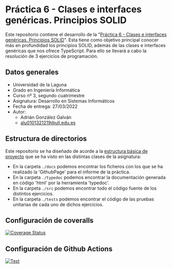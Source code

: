 # Práctica 6 - Clases e interfaces genéricas. Principios SOLID
Este repositorio contiene el desarrollo de la "[Práctica 6 - Clases e interfaces genéricas. Principios SOLID](https://ull-esit-inf-dsi-2122.github.io/prct06-generics-solid/)". Esta tiene como objetivo principal conocer más en profundidad los principios SOLID, además de las clases e interfaces genéricas que nos ofrece TypeScript. Para ello se llevará a cabo la resolución de 3 ejercicios de programación.

## Datos generales
- Universidad de la Laguna
- Grado en Ingeniería Informática 
- Curso nº 3, segundo cuatrimestre
- Asignatura: Desarrollo en Sistemas Informáticos
- Fecha de entrega: 27/03/2022
- Autor:
  - Adrián González Galván
  - alu0101321219@ull.edu.es

## Estructura de directorios
Este repositorio se ha diseñado de acorde a la [estructura básica de proyecto](https://ull-esit-inf-dsi-2122.github.io/typescript-theory/typescript-project-setup.html) que se ha visto en las distintas clases de la asignatura:
- En la carpeta `./docs` podemos encontrar los ficheros con los que se ha realizado la 'GithubPage' para el informe de la práctica.
- En la carpeta `./typedoc` podemos encontrar la documentación generada en código 'html' por la herramienta 'typedoc'.
- En la carpeta `./src` podemos encontrar todo el código fuente de los distintos ejercicios.
- En la carpeta `./tests` podemos encontrar el código de las pruebas unitarias de cada uno de dichos ejercicios.

## Configuración de coveralls
[![Coverage Status](https://coveralls.io/repos/github/ULL-ESIT-INF-DSI-2122/ull-esit-inf-dsi-21-22-prct06-generics-solid-alu0101321219/badge.svg?branch=main)](https://coveralls.io/github/ULL-ESIT-INF-DSI-2122/ull-esit-inf-dsi-21-22-prct06-generics-solid-alu0101321219?branch=main)

## Configuración de Github Actions
[![Test](https://github.com/ULL-ESIT-INF-DSI-2122/ull-esit-inf-dsi-21-22-prct06-generics-solid-alu0101321219/actions/workflows/node.js.yml/badge.svg)](https://github.com/ULL-ESIT-INF-DSI-2122/ull-esit-inf-dsi-21-22-prct06-generics-solid-alu0101321219/actions/workflows/node.js.yml)
